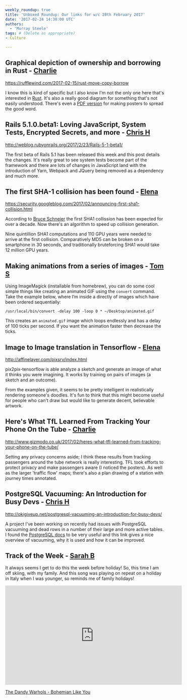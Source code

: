 ```yaml
---
weekly_roundup: true
title: 'Unboxed Roundup: Our links for w/c 20th February 2017'
date: '2017-02-24 14:30:00 UTC'
authors:
  - 'Murray Steele'
tags: # (Delete as appropriate)
- Culture

---
```


## Graphical depiction of ownership and borrowing in Rust - [Charlie](/people#charlie-egan)

https://rufflewind.com/2017-02-15/rust-move-copy-borrow

I know this is kind of specific but I also know I'm not the only one here
that's interested in [Rust](https://www.rust-lang.org). It's also a really
good diagram for something that's not easily understood. There's even a [PDF
version](https://rufflewind.com/img/rust-move-copy-borrow.pdf) for making
posters to spread the good word.

## Rails 5.1.0.beta1: Loving JavaScript, System Tests, Encrypted Secrets, and more - [Chris H](/people#chris-holmes)

http://weblog.rubyonrails.org/2017/2/23/Rails-5-1-beta1/

The first beta of Rails 5.1 has been released this week and this post details
the changes. It's really great to see system tests become part of the framework
and there are lots of changes in JavaScript land with the introduction of Yarn,
Webpack and JQuery being removed as a dependency and much more.

## The first SHA-1 collision has been found - [Elena](/people#elena-tanasoiu)

https://security.googleblog.com/2017/02/announcing-first-sha1-collision.html

According to [Bruce
Schneier](https://www.schneier.com/blog/archives/2017/02/sha-1_collision.html)
the first SHA1 collission has been expected for over a decade. Now there's an
 algorithm to speed up collision generation.

Nine quintillion SHA1 computations and 110 GPU years were needed to arrive at
 the first collision. Comparatively MD5 can be broken on a smartphone in 30
  seconds, and traditionally bruteforcing SHA1 would take 12 million GPU years.

## Making animations from a series of images - [Tom S](/people#tom-sabin)

Using ImageMagick (installable from homebrew), you can do some cool simple
things like creating an animated GIF using the `convert` command. Take the
example below, where I’m inside a directly of images which have been ordered
sequentially:

```
/usr/local/bin/convert -delay 100 -loop 0 * ~/Desktop/animated.gif
```

This creates an `animated.gif` image which loops endlessly and has a delay of
100 ticks per second. If you want the animation faster then decrease the ticks.

## Image to Image translation in Tensorflow - [Elena](/people#elena-tanasoiu)

http://affinelayer.com/pixsrv/index.html

pix2pix-tensorflow is able analyze a sketch and generate an image of what it
thinks you were imagining. It works by training on pairs of images (a sketch
and an outcome).

From the examples given, it seems to be pretty intelligent in realistically
rendering someone's doodles. It's fun to think that this might become useful
for people who can't draw but would like to generate decent, believable
artwork.

## Here's What TfL Learned From Tracking Your Phone On the Tube - [Charlie](/people#charlie-egan)

http://www.gizmodo.co.uk/2017/02/heres-what-tfl-learned-from-tracking-your-phone-on-the-tube/

Setting any privacy concerns aside; I think these results from tracking
passengers around the tube network is really interesting. TFL took efforts
to protect privacy and make passengers aware (I noticed the posters). As well
as the larger 'traffic flow' maps; there's also a plan drawing of a station
with journey times annotated.

## PostgreSQL Vacuuming: An Introduction for Busy Devs - [Chris H](/people#chris-holmes)

http://okigiveup.net/postgresql-vacuuming-an-introduction-for-busy-devs/

A project I've been working on recently had issues with PostgreSQL vacuuming
and dead rows in a number of their large and more active tables. I found the
[PostgreSQL docs](https://www.postgresql.org/docs/current/static/routine-vacuuming.html)
to be very useful and this link gives a nice overview of vacuuming, why it is
used and how it can be improved.

## Track of the Week - [Sarah B](/people#sarah-beck)

It always seems I get to do this the week before holiday!
So, this time I am off skiing, with my family. And this song was playing on repeat on a holiday in Italy when
I was younger, so reminds me of family holidays!

<iframe width="560" height="315" src="https://www.youtube.com/embed/CU3mc0yvRNk?ecver=1" frameborder="0" allowfullscreen></iframe>

[The Dandy Warhols - Bohemian Like You](https://www.youtube.com/watch?v=CU3mc0yvRNk)
